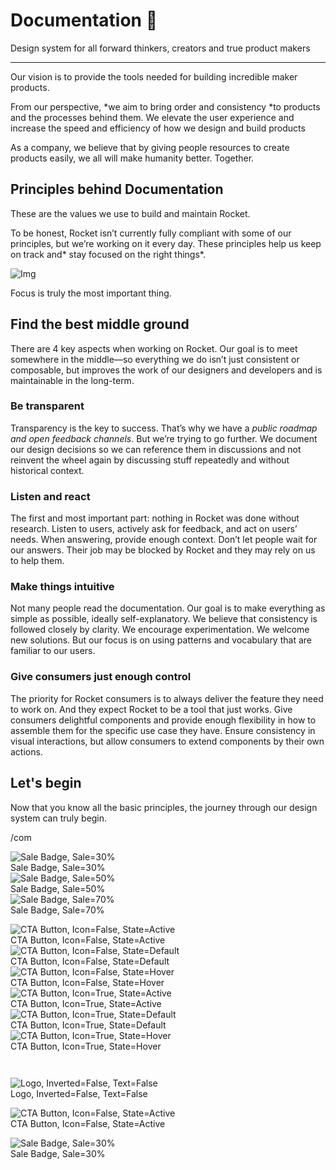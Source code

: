 
# Documentation 🚀

Design system for all forward thinkers, creators and true product makers

---

Our vision is to provide the tools needed for building incredible maker products.

From our perspective, *we aim to bring order and consistency *to products and the processes behind them. We elevate the user experience and increase the speed and efficiency of how we design and build products

As a company, we believe that by giving people resources to create products easily, we all will make humanity better. Together.

## Principles behind Documentation

These are the values we use to build and maintain Rocket.

To be honest, Rocket isn’t currently fully compliant with some of our principles, but we’re working on it every day. These principles help us keep on track and* stay focused on the right things*.

![Img](https://studio-assets.supernova.io/design-systems/14533/9289758a-6300-472a-bbc6-a57098081abf.jpeg)

Focus is truly the most important thing.

## Find the best middle ground

There are 4 key aspects when working on Rocket. Our goal is to meet somewhere in the middle—so everything we do isn’t just consistent or composable, but improves the work of our designers and developers and is maintainable in the long-term.

### Be transparent

Transparency is the key to success. That’s why we have a *public roadmap and open feedback channels*. But we’re trying to go further. We document our design decisions so we can reference them in discussions and not reinvent the wheel again by discussing stuff repeatedly and without historical context.

### Listen and react

The first and most important part: nothing in Rocket was done without research. Listen to users, actively ask for feedback, and act on users’ needs. When answering, provide enough context. Don’t let people wait for our answers. Their job may be blocked by Rocket and they may rely on us to help them.

### Make things intuitive

Not many people read the documentation. Our goal is to make everything as simple as possible, ideally self-explanatory. We believe that consistency is followed closely by clarity. We encourage experimentation. We welcome new solutions. But our focus is on using patterns and vocabulary that are familiar to our users.

### Give consumers just enough control

The priority for Rocket consumers is to always deliver the feature they need to work on. And they expect Rocket to be a tool that just works. Give consumers delightful components and provide enough flexibility in how to assemble them for the specific use case they have. Ensure consistency in visual interactions, but allow consumers to extend components by their own actions.

## Let's begin

Now that you know all the basic principles, the journey through our design system can truly begin.

/com

  
![Sale Badge, Sale=30%](https://studio-assets.supernova.io/design-systems/14533/cc959efd-c076-4079-ae01-52d960b707c8.png)  
Sale Badge, Sale=30%  
![Sale Badge, Sale=50%](https://studio-assets.supernova.io/design-systems/14533/df97e676-9e69-4d50-8334-5dd5f6d92427.png)  
Sale Badge, Sale=50%  
![Sale Badge, Sale=70%](https://studio-assets.supernova.io/design-systems/14533/1f1a13a1-0f66-45aa-a524-b54df595362c.png)  
Sale Badge, Sale=70%  


  
![CTA Button, Icon=False, State=Active](https://studio-assets.supernova.io/design-systems/14533/be6d8c56-3589-43a0-bb24-4b86b3cf65bb.png)  
CTA Button, Icon=False, State=Active  
![CTA Button, Icon=False, State=Default](https://studio-assets.supernova.io/design-systems/14533/85d27c20-4755-4659-861e-09b1383f8f66.png)  
CTA Button, Icon=False, State=Default  
![CTA Button, Icon=False, State=Hover](https://studio-assets.supernova.io/design-systems/14533/12a4a151-39b9-45dc-82ba-e647b1b29920.png)  
CTA Button, Icon=False, State=Hover  
![CTA Button, Icon=True, State=Active](https://studio-assets.supernova.io/design-systems/14533/80430156-0373-4e7b-80ea-8acf3f875bfd.png)  
CTA Button, Icon=True, State=Active  
![CTA Button, Icon=True, State=Default](https://studio-assets.supernova.io/design-systems/14533/293c3f09-93ef-4c7e-9c77-a715141bd7a3.png)  
CTA Button, Icon=True, State=Default  
![CTA Button, Icon=True, State=Hover](https://studio-assets.supernova.io/design-systems/14533/72557af2-c1db-4b78-a51c-8a019f2a5981.png)  
CTA Button, Icon=True, State=Hover  


```javascript  
  
```

  
![Logo, Inverted=False, Text=False](https://studio-assets.supernova.io/design-systems/14533/b14056aa-a4ff-4cda-886f-7056f793e401.png)  
Logo, Inverted=False, Text=False  


  
  


  
![CTA Button, Icon=False, State=Active](https://studio-assets.supernova.io/design-systems/14533/be6d8c56-3589-43a0-bb24-4b86b3cf65bb.png)  
CTA Button, Icon=False, State=Active  


  
![Sale Badge, Sale=30%](https://studio-assets.supernova.io/design-systems/14533/cc959efd-c076-4079-ae01-52d960b707c8.png)  
Sale Badge, Sale=30%  
